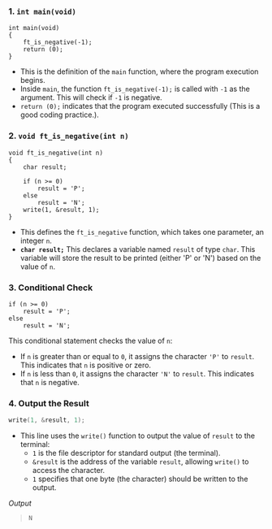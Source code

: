 ### 1. `int main(void)`
```
int main(void)
{
    ft_is_negative(-1);
    return (0);
}
```
- This is the definition of the `main` function, where the program execution begins.
- Inside `main`, the function `ft_is_negative(-1);` is called with `-1` as the argument. This will check if `-1` is negative.
- `return (0);` indicates that the program executed successfully (This is a good coding practice.). 

### 2. `void ft_is_negative(int n)`
```
void ft_is_negative(int n)
{
    char result;

    if (n >= 0)
        result = 'P';
    else
        result = 'N';
    write(1, &result, 1);
}
```
- This defines the `ft_is_negative` function, which takes one parameter, an integer `n`.
- **`char result;`** This declares a variable named `result` of type `char`. This variable will store the result to be printed (either 'P' or 'N') based on the value of `n`.

### 3. Conditional Check
```
if (n >= 0)
    result = 'P';
else
    result = 'N';
```

This conditional statement checks the value of `n`:
  * If `n` is greater than or equal to `0`, it assigns the character `'P'` to `result`. This indicates that `n` is positive or zero.
  * If `n` is less than `0`, it assigns the character `'N'` to `result`. This indicates that `n` is negative.

### 4. Output the Result
```c
write(1, &result, 1);
```
- This line uses the `write()` function to output the value of `result` to the terminal:
  - `1` is the file descriptor for standard output (the terminal).
  - `&result` is the address of the variable `result`, allowing `write()` to access the character.
  - `1` specifies that one byte (the character) should be written to the output.

*Output*
>`N`
